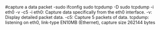 #capture a data packet 
-sudo ifconfig
sudo tcpdump -D
sudo tcpdump -i eth0 -v -c5
-i eth0: Capture data specifically from the eth0 interface.
-v: Display detailed packet data.
-c5: Capture 5 packets of data.
tcpdump: listening on eth0, link-type EN10MB (Ethernet), capture size 262144 bytes
